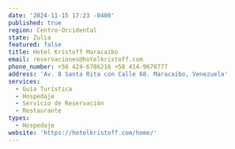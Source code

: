 ```yaml
---
date: '2024-11-15 17:23 -0400'
published: true
region: Centro-Occidental
state: Zulia
featured: false
title: Hotel Kristoff Maracaibo
email: reservaciones@hotelkristoff.com
phone_number: +58 424-6786216 +58 414-9678777
address: 'Av. 8 Santa Rita con Calle 68. Maracaibo, Venezuela'
services:
  - Guía Turística
  - Hospedaje
  - Servicio de Reservación
  - Restaurante
types:
  - Hospedaje
website: 'https://hotelkristoff.com/home/'
---
```



